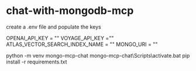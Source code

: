 # chat-with-mongodb-mcp
create a .env file and populate the keys

OPENAI_API_KEY = ""
VOYAGE_API_KEY =""
ATLAS_VECTOR_SEARCH_INDEX_NAME = ""
MONGO_URI = ""  


python -m venv mongo-mcp-chat
mongo-mcp-chat\Scripts\activate.bat
pip install -r requirements.txt
